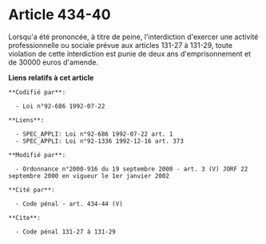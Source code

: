 # Article 434-40

Lorsqu'a été prononcée, à titre de peine, l'interdiction d'exercer une activité professionnelle ou sociale prévue aux
articles 131-27 à 131-29, toute violation de cette interdiction est punie de deux ans d'emprisonnement et de 30000 euros
d'amende.

**Liens relatifs à cet article**

	**Codifié par**:

	  - Loi n°92-686 1992-07-22

	**Liens**:

	  - SPEC_APPLI: Loi n°92-686 1992-07-22 art. 1
	  - SPEC_APPLI: Loi n°92-1336 1992-12-16 art. 373

	**Modifié par**:

	  - Ordonnance n°2000-916 du 19 septembre 2000 - art. 3 (V) JORF 22 septembre 2000 en vigueur le 1er janvier 2002

	**Cité par**:

	  - Code pénal - art. 434-44 (V)

	**Cite**:

	  - Code pénal 131-27 à 131-29
